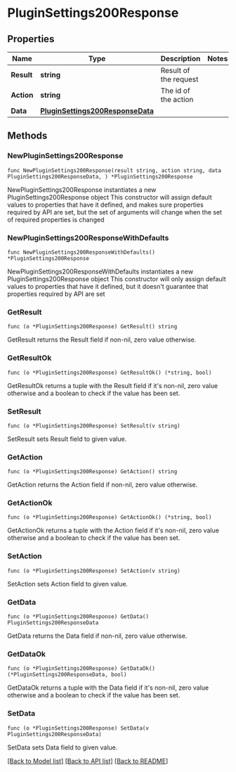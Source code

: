 # PluginSettings200Response

## Properties

Name | Type | Description | Notes
------------ | ------------- | ------------- | -------------
**Result** | **string** | Result of the request | 
**Action** | **string** | The id of the action | 
**Data** | [**PluginSettings200ResponseData**](PluginSettings200ResponseData.md) |  | 

## Methods

### NewPluginSettings200Response

`func NewPluginSettings200Response(result string, action string, data PluginSettings200ResponseData, ) *PluginSettings200Response`

NewPluginSettings200Response instantiates a new PluginSettings200Response object
This constructor will assign default values to properties that have it defined,
and makes sure properties required by API are set, but the set of arguments
will change when the set of required properties is changed

### NewPluginSettings200ResponseWithDefaults

`func NewPluginSettings200ResponseWithDefaults() *PluginSettings200Response`

NewPluginSettings200ResponseWithDefaults instantiates a new PluginSettings200Response object
This constructor will only assign default values to properties that have it defined,
but it doesn't guarantee that properties required by API are set

### GetResult

`func (o *PluginSettings200Response) GetResult() string`

GetResult returns the Result field if non-nil, zero value otherwise.

### GetResultOk

`func (o *PluginSettings200Response) GetResultOk() (*string, bool)`

GetResultOk returns a tuple with the Result field if it's non-nil, zero value otherwise
and a boolean to check if the value has been set.

### SetResult

`func (o *PluginSettings200Response) SetResult(v string)`

SetResult sets Result field to given value.


### GetAction

`func (o *PluginSettings200Response) GetAction() string`

GetAction returns the Action field if non-nil, zero value otherwise.

### GetActionOk

`func (o *PluginSettings200Response) GetActionOk() (*string, bool)`

GetActionOk returns a tuple with the Action field if it's non-nil, zero value otherwise
and a boolean to check if the value has been set.

### SetAction

`func (o *PluginSettings200Response) SetAction(v string)`

SetAction sets Action field to given value.


### GetData

`func (o *PluginSettings200Response) GetData() PluginSettings200ResponseData`

GetData returns the Data field if non-nil, zero value otherwise.

### GetDataOk

`func (o *PluginSettings200Response) GetDataOk() (*PluginSettings200ResponseData, bool)`

GetDataOk returns a tuple with the Data field if it's non-nil, zero value otherwise
and a boolean to check if the value has been set.

### SetData

`func (o *PluginSettings200Response) SetData(v PluginSettings200ResponseData)`

SetData sets Data field to given value.



[[Back to Model list]](../README.md#documentation-for-models) [[Back to API list]](../README.md#documentation-for-api-endpoints) [[Back to README]](../README.md)



